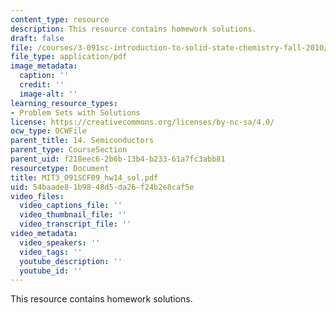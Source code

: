 ```yaml
---
content_type: resource
description: This resource contains homework solutions.
draft: false
file: /courses/3-091sc-introduction-to-solid-state-chemistry-fall-2010/54baade81b9848d5da26f24b2e8caf5e_MIT3_091SCF09_hw14_sol.pdf
file_type: application/pdf
image_metadata:
  caption: ''
  credit: ''
  image-alt: ''
learning_resource_types:
- Problem Sets with Solutions
license: https://creativecommons.org/licenses/by-nc-sa/4.0/
ocw_type: OCWFile
parent_title: 14. Semiconductors
parent_type: CourseSection
parent_uid: f218eec6-2b6b-13b4-b233-61a7fc3abb81
resourcetype: Document
title: MIT3_091SCF09_hw14_sol.pdf
uid: 54baade8-1b98-48d5-da26-f24b2e8caf5e
video_files:
  video_captions_file: ''
  video_thumbnail_file: ''
  video_transcript_file: ''
video_metadata:
  video_speakers: ''
  video_tags: ''
  youtube_description: ''
  youtube_id: ''
---
```

This resource contains homework solutions.